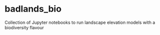 # badlands_bio
Collection of Jupyter notebooks to run landscape elevation models with a biodiversity flavour
